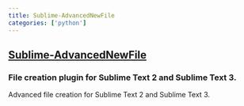```yaml
---
title: Sublime-AdvancedNewFile
categories: ['python']
---
```

## [Sublime-AdvancedNewFile](https://github.com/skuroda/Sublime-AdvancedNewFile)

### File creation plugin for Sublime Text 2 and Sublime Text 3.

Advanced file creation for Sublime Text 2 and Sublime Text 3.
